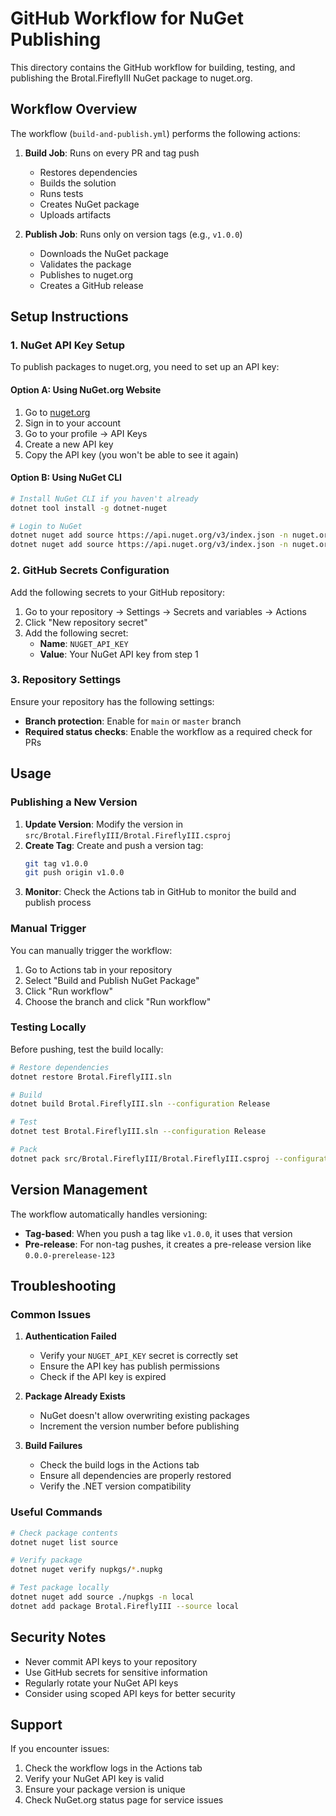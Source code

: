 # GitHub Workflow for NuGet Publishing

This directory contains the GitHub workflow for building, testing, and publishing the Brotal.FireflyIII NuGet package to nuget.org.

## Workflow Overview

The workflow (`build-and-publish.yml`) performs the following actions:

1. **Build Job**: Runs on every PR and tag push
   - Restores dependencies
   - Builds the solution
   - Runs tests
   - Creates NuGet package
   - Uploads artifacts

2. **Publish Job**: Runs only on version tags (e.g., `v1.0.0`)
   - Downloads the NuGet package
   - Validates the package
   - Publishes to nuget.org
   - Creates a GitHub release

## Setup Instructions

### 1. NuGet API Key Setup

To publish packages to nuget.org, you need to set up an API key:

#### Option A: Using NuGet.org Website
1. Go to [nuget.org](https://www.nuget.org)
2. Sign in to your account
3. Go to your profile → API Keys
4. Create a new API key
5. Copy the API key (you won't be able to see it again)

#### Option B: Using NuGet CLI
```bash
# Install NuGet CLI if you haven't already
dotnet tool install -g dotnet-nuget

# Login to NuGet
dotnet nuget add source https://api.nuget.org/v3/index.json -n nuget.org
dotnet nuget add source https://api.nuget.org/v3/index.json -n nuget.org -u YOUR_USERNAME -p YOUR_API_KEY --store-password-in-clear-text
```

### 2. GitHub Secrets Configuration

Add the following secrets to your GitHub repository:

1. Go to your repository → Settings → Secrets and variables → Actions
2. Click "New repository secret"
3. Add the following secret:
   - **Name**: `NUGET_API_KEY`
   - **Value**: Your NuGet API key from step 1

### 3. Repository Settings

Ensure your repository has the following settings:
- **Branch protection**: Enable for `main` or `master` branch
- **Required status checks**: Enable the workflow as a required check for PRs

## Usage

### Publishing a New Version

1. **Update Version**: Modify the version in `src/Brotal.FireflyIII/Brotal.FireflyIII.csproj`
2. **Create Tag**: Create and push a version tag:
   ```bash
   git tag v1.0.0
   git push origin v1.0.0
   ```
3. **Monitor**: Check the Actions tab in GitHub to monitor the build and publish process

### Manual Trigger

You can manually trigger the workflow:
1. Go to Actions tab in your repository
2. Select "Build and Publish NuGet Package"
3. Click "Run workflow"
4. Choose the branch and click "Run workflow"

### Testing Locally

Before pushing, test the build locally:
```bash
# Restore dependencies
dotnet restore Brotal.FireflyIII.sln

# Build
dotnet build Brotal.FireflyIII.sln --configuration Release

# Test
dotnet test Brotal.FireflyIII.sln --configuration Release

# Pack
dotnet pack src/Brotal.FireflyIII/Brotal.FireflyIII.csproj --configuration Release --output nupkgs
```

## Version Management

The workflow automatically handles versioning:
- **Tag-based**: When you push a tag like `v1.0.0`, it uses that version
- **Pre-release**: For non-tag pushes, it creates a pre-release version like `0.0.0-prerelease-123`

## Troubleshooting

### Common Issues

1. **Authentication Failed**
   - Verify your `NUGET_API_KEY` secret is correctly set
   - Ensure the API key has publish permissions
   - Check if the API key is expired

2. **Package Already Exists**
   - NuGet doesn't allow overwriting existing packages
   - Increment the version number before publishing

3. **Build Failures**
   - Check the build logs in the Actions tab
   - Ensure all dependencies are properly restored
   - Verify the .NET version compatibility

### Useful Commands

```bash
# Check package contents
dotnet nuget list source

# Verify package
dotnet nuget verify nupkgs/*.nupkg

# Test package locally
dotnet nuget add source ./nupkgs -n local
dotnet add package Brotal.FireflyIII --source local
```

## Security Notes

- Never commit API keys to your repository
- Use GitHub secrets for sensitive information
- Regularly rotate your NuGet API keys
- Consider using scoped API keys for better security

## Support

If you encounter issues:
1. Check the workflow logs in the Actions tab
2. Verify your NuGet API key is valid
3. Ensure your package version is unique
4. Check NuGet.org status page for service issues
